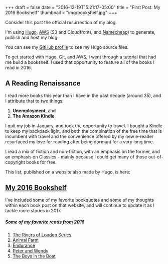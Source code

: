 +++
draft = false
date = "2016-12-19T15:21:17-05:00"
title = "First Post: My 2016 Bookshelf"
thumbnail = "img/bookshelf.jpg"
+++

Consider this post the official resurrection of my blog.

I'm using <a href="https://gohugo.io/" target="blank">Hugo</a>, <a href="https://aws.amazon.com/" target="blank">AWS</a> (S3 and Cloudfront), and <a href="https://www.namecheap.com/" target="blank">Namecheap</a>) to generate, publish and host my blog.

You can see my <a href="https://www.github.com/sunisho" target="blank">GitHub profile</a> to see my Hugo source files.

To get started with Hugo, Git, and AWS, I went through a tutorial that had me build a bookshelf. I used that opportunity to feature all of the books I read in 2016.


## A Reading Renaissance

I read more books this year than I have in the past decade (around 35), and I attribute that to two things:

1. **Unemployment**, and
2. **The Amazon Kindle**

I quit my job in January, and took the opportunity to travel. I bought a Kindle to keep my backpack light, and both the combination of the free time that is incumbent with travel and the convenience offered by my new e-reader resurfaced my love for reading after being dormant for a very long time.

I read a mix of fiction and non-fiction, with an emphasis on the former, and an emphasis on Classics - mainly because I could get many of those out-of-copyright books for free.

This list, published on a website also made by Hugo, is here:

## <a href="https://shomedia.com/blog/bookshelf/" target="blank">My 2016 Bookshelf</a>

I've included some of my favorite bookquotes and some of my thoughts within each book post on that website, and will continue to update it as I tackle more stories in 2017.

##### *Some of my favorite reads from 2016*

1. <a href="https://shomedia.com/blog/bookshelf/post/rivers-of-london/" target="blank">The Rivers of London Series</a>
2. <a href="https://shomedia.com/blog/bookshelf/post/animal-farm/" target="blank">Animal Farm</a>
3. <a href="https://shomedia.com/blog/bookshelf/post/endurance/" target="blank">Endurance</a>
4. <a href="https://shomedia.com/blog/bookshelf/post/peter-and-wendy/" target="blank">Peter and Wendy</a>
5. <a href="https://shomedia.com/blog/bookshelf/post/boys-in-the-boat/" target="blank">The Boys in the Boat</a>
